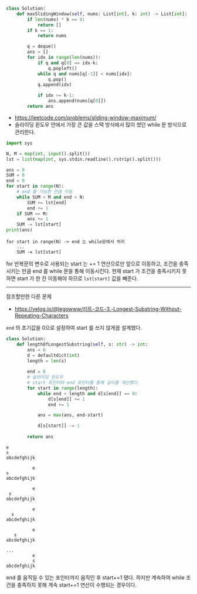 ```python
class Solution:
    def maxSlidingWindow(self, nums: List[int], k: int) -> List[int]:
        if len(nums) * k == 0:
            return []
        if k == 1:
            return nums

        q = deque()
        ans = []
        for idx in range(len(nums)):
            if q and q[0] == idx-k:
                q.popleft()
            while q and nums[q[-1]] < nums[idx]:
                q.pop()
            q.append(idx)

            if idx >= k-1:
                ans.append(nums[q[0]])
        return ans
```
- https://leetcode.com/problems/sliding-window-maximum/
- 슬라이딩 윈도우 안에서 가장 큰 값을 스택 방식에서 많이 썼던 while 문 방식으로 관리한다.


```python
import sys

N, M = map(int, input().split())
lst = list(map(int, sys.stdin.readline().rstrip().split()))

ans = 0
SUM = 0
end = 0
for start in range(N):
	# end 를 가능한 만큼 이동
    while SUM < M and end < N:
        SUM += lst[end]
        end += 1
    if SUM == M:
        ans += 1
    SUM -= lst[start]
print(ans)
```

```
for start in range(N) -> end 는 while문에서 처리
	...
    SUM -= lst[start]

```
for 반복문의 변수로 사용되는 start 는 += 1 연산으로만 앞으로 이동하고, 
조건을 충족시키는 만큼 end 를 while 문을 통해 이동시킨다.
현재 start 가 조건을 충족시키지 못하면 start 가 한 칸 이동해야 하므로 `lst[start]` 값을 빼준다.

---
참조할만한 다른 문제 
- https://velog.io/@legowww/리트-코드-3.-Longest-Substring-Without-Repeating-Characters

`end` 의 초기값을 0으로 설정하여 start 를 쓰지 않게끔 설계했다.  
```python
class Solution:
    def lengthOfLongestSubstring(self, s: str) -> int:
        ans = 0
        d = defaultdict(int)
        length = len(s)
        
        end = 0
        # 슬라이딩 윈도우
        # start 포인터와 end 포인터를 통해 길이를 계산했다.
        for start in range(length):                        
            while end < length and d[s[end]] == 0:
                d[s[end]] += 1
                end += 1

            ans = max(ans, end-start)

            d[s[start]] -= 1
        
        return ans
```


```
e
s
abcdefghijk

          e
s
abcdefghijk

          e
 s
abcdefghijk

          e
  s
abcdefghijk

          e
   s
abcdefghijk

...
          e
          s
abcdefghijk
```
end 를 움직일 수 있는 포인터까지 움직인 후 start+=1 됐다.
하지만 계속하여 while 조건을 충족하지 못해 계속 start+=1 연산이 수행되는 경우이다.
